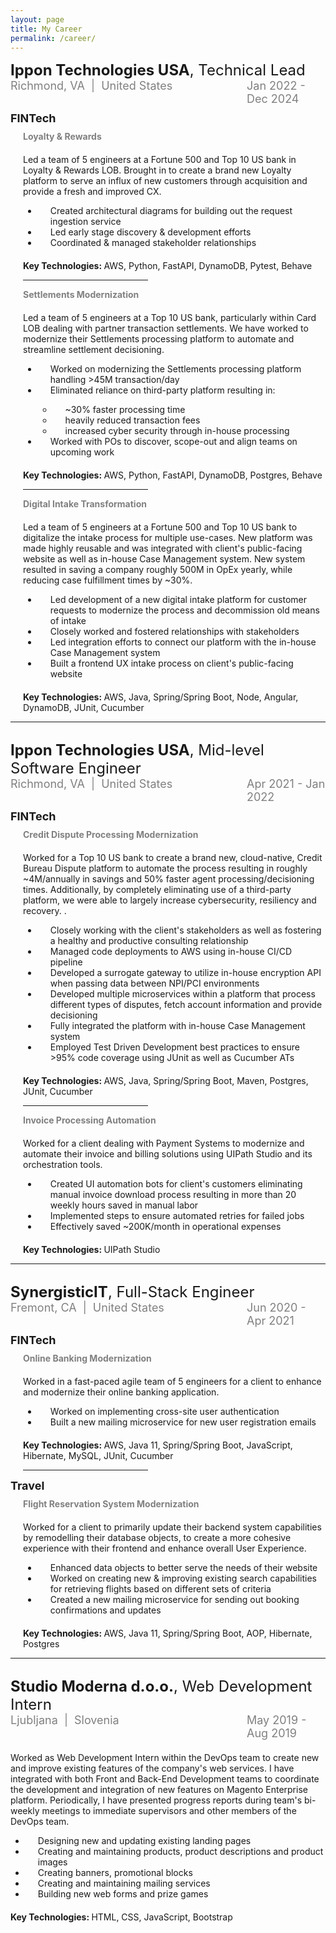 ```yaml
---
layout: page
title: My Career
permalink: /career/
---
```


<div style="margin-bottom: 30px">
    <div style="margin-bottom: 10px">
        <span style="font-size: 24px"><b>Ippon Technologies USA</b>, Technical Lead</span>
        <br>
        <div style="display: flex; font-size: 18px; color: grey">
            <div style="flex: 75%">
                Richmond, VA &nbsp;|&nbsp; United States
            </div>
            <div style="flex: 25%">
                Jan 2022 - Dec 2024
            </div>
        </div>
    </div>
    <div style="margin-bottom: 10px">
        <span style="font-size: 18px"><b>FINTech</b></span>
        <div style="margin-top: 10px; padding-left: 20px">
            <span style="font-size: 14px; color: grey"><b>Loyalty & Rewards</b></span>
            <p style="margin-top: 20px">
                Led a team of 5 engineers at a Fortune 500 and Top 10 US bank in Loyalty & Rewards LOB. Brought in to
                create a brand new Loyalty platform to serve an influx of new customers through acquisition and provide
                a fresh and improved CX.
            </p>
            <ul>
                <li style="padding-left: 20px">Created architectural diagrams for building out the request ingestion service</li>
                <li style="padding-left: 20px">Led early stage discovery & development efforts</li>
                <li style="padding-left: 20px">Coordinated & managed stakeholder relationships</li>
            </ul>
            <p style="margin-top: 20px">
                <b>Key Technologies: </b> AWS, Python, FastAPI, DynamoDB, Pytest, Behave
            </p>
            <hr style="width: 200px">
            <span style="font-size: 14px; color: grey"><b>Settlements Modernization</b></span>
            <p style="margin-top: 20px">
                Led a team of 5 engineers at a Top 10 US bank, particularly within Card LOB dealing with partner 
                transaction settlements. We have worked to modernize their Settlements processing platform to
                automate and streamline settlement decisioning.
            </p>
            <ul>
                <li style="padding-left: 20px">Worked on modernizing the Settlements processing platform handling >45M transaction/day</li>
                <li style="padding-left: 20px">Eliminated reliance on third-party platform resulting in:</li>
                <ul>
                    <li style="padding-left: 20px">~30% faster processing time</li>
                    <li style="padding-left: 20px">heavily reduced transaction fees</li>
                    <li style="padding-left: 20px">increased cyber security through in-house processing</li>
                </ul>
                <li style="padding-left: 20px">Worked with POs to discover, scope-out and align teams on upcoming work</li>
            </ul>
            <p style="margin-top: 20px">
                <b>Key Technologies: </b> AWS, Python, FastAPI, DynamoDB, Postgres, Behave
            </p>
            <hr style="width: 200px">
            <span style="font-size: 14px; color: grey"><b>Digital Intake Transformation</b></span>
            <p style="margin-top: 20px">
                Led a team of 5 engineers at a Fortune 500 and Top 10 US bank to digitalize the intake process for multiple use-cases.
                New platform was made highly reusable and was integrated with client's public-facing website as well as
                in-house Case Management system. New system resulted in saving a company roughly 500M in OpEx yearly, while
                reducing case fulfillment times by ~30%.
            </p>
            <ul>
                <li style="padding-left: 20px">Led development of a new digital intake platform for customer requests to modernize the process and decommission old means of intake</li>
                <li style="padding-left: 20px">Closely worked and fostered relationships with stakeholders</li>
                <li style="padding-left: 20px">Led integration efforts to connect our platform with the in-house Case Management system</li>
                <li style="padding-left: 20px">Built a frontend UX intake process on client's public-facing website</li>
            </ul>
            <p style="margin-top: 20px">
                <b>Key Technologies: </b> AWS, Java, Spring/Spring Boot, Node, Angular, DynamoDB, JUnit, Cucumber
            </p>
        </div>
    </div>
    <hr>
</div>

<div style="margin-bottom: 30px">
    <div style="margin-bottom: 10px">
        <span style="font-size: 24px"><b>Ippon Technologies USA</b>, Mid-level Software Engineer</span>
        <br>
        <div style="display: flex; font-size: 18px; color: grey">
            <div style="flex: 75%">
                Richmond, VA &nbsp;|&nbsp; United States
            </div>
            <div style="flex: 25%">
                Apr 2021 - Jan 2022
            </div>
        </div>
    </div>
    <div style="margin-bottom: 10px">
        <span style="font-size: 18px"><b>FINTech</b></span>
        <div style="margin-top: 10px; padding-left: 20px">
            <span style="font-size: 14px; color: grey"><b>Credit Dispute Processing Modernization</b></span>
            <p style="margin-top: 20px">
                Worked for a Top 10 US bank to create a brand new, cloud-native, Credit Bureau Dispute platform to automate the
                process resulting in roughly ~4M/annually in savings and 50% faster agent processing/decisioning times.
                Additionally, by completely eliminating use of a third-party platform, we were able to largely increase
                cybersecurity, resiliency and recovery. 
                . 
            </p>
            <ul>
                <li style="padding-left: 20px">Closely working with the client's stakeholders as well as fostering a healthy and productive consulting relationship</li>
                <li style="padding-left: 20px">Managed code deployments to AWS using in-house CI/CD pipeline</li>
                <li style="padding-left: 20px">Developed a surrogate gateway to utilize in-house encryption API when passing data between NPI/PCI environments</li>
                <li style="padding-left: 20px">Developed multiple microservices within a platform that process different types of disputes, fetch account information and provide decisioning</li>
                <li style="padding-left: 20px">Fully integrated the platform with in-house Case Management system</li>
                <li style="padding-left: 20px">Employed Test Driven Development best practices to ensure >95% code coverage using JUnit as well as Cucumber ATs</li>
            </ul>
            <p style="margin-top: 20px">
                <b>Key Technologies: </b> AWS, Java, Spring/Spring Boot, Maven, Postgres, JUnit, Cucumber
            </p>
            <hr style="width: 200px">
        </div>
        <div style="margin-top: 10px; padding-left: 20px">
            <span style="font-size: 14px; color: grey"><b>Invoice Processing Automation</b></span>
            <p style="margin-top: 20px">
                Worked for a client dealing with Payment Systems to modernize and automate their invoice and billing solutions using
                UIPath Studio and its orchestration tools.
            </p>
            <ul>
                <li style="padding-left: 20px">Created UI automation bots for client's customers eliminating manual invoice download process resulting in more than 20 weekly hours saved in manual labor</li>
                <li style="padding-left: 20px">Implemented steps to ensure automated retries for failed jobs</li>
                <li style="padding-left: 20px">Effectively saved ~200K/month in operational expenses</li>
            </ul>
            <p style="margin-top: 20px">
                <b>Key Technologies: </b> UIPath Studio
            </p>
        </div>
    </div>
    <hr>
</div>

<div style="margin-bottom: 30px">
    <div style="margin-bottom: 10px">
        <span style="font-size: 24px"><b>SynergisticIT</b>, Full-Stack Engineer</span>
        <br>
        <div style="display: flex; font-size: 18px; color: grey">
            <div style="flex: 75%">
                Fremont, CA &nbsp;|&nbsp; United States
            </div>
            <div style="flex: 25%">
                Jun 2020 - Apr 2021
            </div>
        </div>
    </div>
    <div style="margin-bottom: 10px">
        <span style="font-size: 18px"><b>FINTech</b></span>
        <div style="margin-top: 10px; padding-left: 20px">
            <span style="font-size: 14px; color: grey"><b>Online Banking Modernization</b></span>
            <p style="margin-top: 20px">
                Worked in a fast-paced agile team of 5 engineers for a client to enhance and modernize their online banking
                application. 
            </p>
            <ul>
                <li style="padding-left: 20px">Worked on implementing cross-site user authentication</li>
                <li style="padding-left: 20px">Built a new mailing microservice for new user registration emails</li>
            </ul>
            <p style="margin-top: 20px">
                <b>Key Technologies: </b> AWS, Java 11, Spring/Spring Boot, JavaScript, Hibernate, MySQL, JUnit, Cucumber
            </p>
            <hr style="width: 200px">
        </div>
        <span style="font-size: 18px"><b>Travel</b></span>
        <div style="margin-top: 10px; padding-left: 20px">
            <span style="font-size: 14px; color: grey"><b>Flight Reservation System Modernization</b></span>
            <p style="margin-top: 20px">
                Worked for a client to primarily update their backend system capabilities by remodelling their
                database objects, to create a more cohesive experience with their frontend and enhance overall
                User Experience.
            </p>
            <ul>
                <li style="padding-left: 20px">Enhanced data objects to better serve the needs of their website</li>
                <li style="padding-left: 20px">Worked on creating new & improving existing search capabilities for retrieving flights based on different sets of criteria</li>
                <li style="padding-left: 20px">Created a new mailing microservice for sending out booking confirmations and updates</li>
            </ul>
            <p style="margin-top: 20px">
                <b>Key Technologies: </b> AWS, Java 11, Spring/Spring Boot, AOP, Hibernate, Postgres
            </p>
        </div>
    </div>
    <hr>
</div>
<div style="margin-bottom: 30px">
    <div style="margin-bottom: 10px">
        <span style="font-size: 24px"><b>Studio Moderna d.o.o.</b>, Web Development Intern</span>
        <br>
        <div style="display: flex; font-size: 18px; color: grey">
            <div style="flex: 75%">
                Ljubljana &nbsp;|&nbsp; Slovenia
            </div>
            <div style="flex: 25%">
                May 2019 - Aug 2019
            </div>
        </div>
    </div>
    <div style="margin-bottom: 10px">
        <p style="margin-top: 20px">
            Worked as Web Development Intern within the DevOps team to create new and improve existing features of the company's web services.
            I have integrated with both Front and Back-End Development teams to coordinate the development and integration of new features on Magento Enterprise platform.
            Periodically, I have presented progress reports during team's bi-weekly meetings to immediate supervisors and other members of the DevOps team.
        </p>
        <ul>
            <li style="padding-left: 20px">Designing new and updating existing landing pages</li>
            <li style="padding-left: 20px">Creating and maintaining products, product descriptions and product images</li>
            <li style="padding-left: 20px">Creating banners, promotional blocks</li>
            <li style="padding-left: 20px">Creating and maintaining mailing services</li>
            <li style="padding-left: 20px">Building new web forms and prize games</li>
        </ul>
        <p style="margin-top: 20px">
            <b>Key Technologies: </b> HTML, CSS, JavaScript, Bootstrap
        </p>
    </div>
</div>
